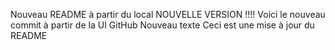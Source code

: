 Nouveau README à partir du local
NOUVELLE VERSION !!!!
Voici le nouveau commit à partir de la UI GitHub
Nouveau texte
Ceci est une mise à jour du README
